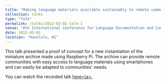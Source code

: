 ```yaml
---
title: "Making language materials available sustainably to remote communities using Raspberry Pi"
collection: talks
type: "Talk"
permalink: /talks/2012-03-01-talk-1
venue: "8th International Conference for Language Documentation and Conservation"
date: 2012-03-01
location: "Honolulu, HI"
---
```


This talk presented a proof of concept for a new instantiation of the miniature archive made using Raspberry Pi. The archive can provide remote communities with easy access to language materials using smartphones and can easily be adapted to communities' needs.

You can watch the recorded talk <a href="https://youtu.be/QQgZeJKGi-A?si=uIV6vxymI5sIllRE">here<\a>.
